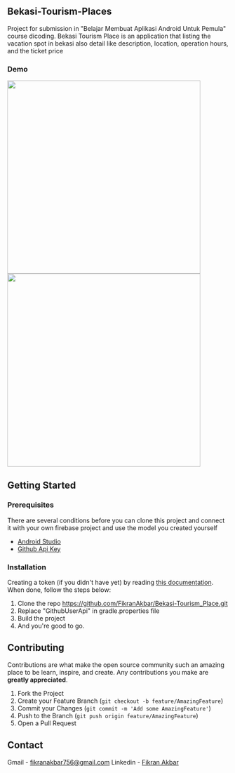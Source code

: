 <!-- ABOUT THE PROJECT -->
## Bekasi-Tourism-Places

Project for submission in "Belajar Membuat Aplikasi Android Untuk Pemula" course dicoding. Bekasi Tourism Place is an application that listing the vacation spot in bekasi also detail like description, location, operation hours, and the ticket price

### Demo

<img src="https://github.com/FikranAkbar/GithubUser/blob/master/(1).gif"  height="440" /> <img src="https://github.com/FikranAkbar/GithubUser/blob/master/(2).gif"  height="440" />

## Getting Started

### Prerequisites

There are several conditions before you can clone this project and connect it with your own firebase project and use the model you created yourself
* [Android Studio](https://developer.android.com/?hl=id)
* [Github Api Key](https://github.com/settings/tokens)

### Installation

Creating a token (if you didn't have yet) by reading [this documentation](https://docs.github.com/en/authentication/keeping-your-account-and-data-secure/creating-a-personal-access-token). When done, follow the steps below:
1. Clone the repo https://github.com/FikranAkbar/Bekasi-Tourism_Place.git
2. Replace "GithubUserApi" in gradle.properties file
3. Build the project
4. And you're good to go.

<!-- CONTRIBUTING -->
## Contributing

Contributions are what make the open source community such an amazing place to be learn, inspire, and create. Any contributions you make are **greatly appreciated**.

1. Fork the Project
2. Create your Feature Branch (`git checkout -b feature/AmazingFeature`)
3. Commit your Changes (`git commit -m 'Add some AmazingFeature'`)
4. Push to the Branch (`git push origin feature/AmazingFeature`)
5. Open a Pull Request

<!-- CONTACT -->
## Contact

Gmail - fikranakbar756@gmail.com
Linkedin - [Fikran Akbar](https://www.linkedin.com/in/fikran-akbar-1ab958169/)
